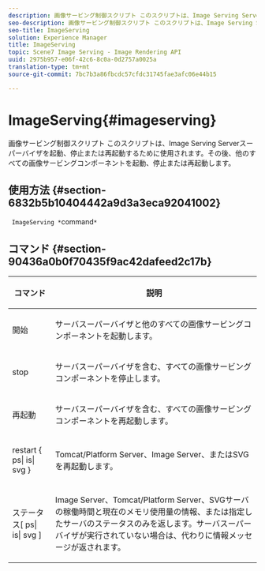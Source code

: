 ```yaml
---
description: 画像サービング制御スクリプト このスクリプトは、Image Serving Serverスーパーバイザを起動、停止または再起動するために使用されます。その後、他のすべての画像サービングコンポーネントを起動、停止または再起動します。
seo-description: 画像サービング制御スクリプト このスクリプトは、Image Serving Serverスーパーバイザを起動、停止または再起動するために使用されます。その後、他のすべての画像サービングコンポーネントを起動、停止または再起動します。
seo-title: ImageServing
solution: Experience Manager
title: ImageServing
topic: Scene7 Image Serving - Image Rendering API
uuid: 2975b957-e06f-42c6-8c0a-0d2757a0025a
translation-type: tm+mt
source-git-commit: 7bc7b3a86fbcdc57cfdc31745fae3afc06e44b15

---
```



# ImageServing{#imageserving}

画像サービング制御スクリプト このスクリプトは、Image Serving Serverスーパーバイザを起動、停止または再起動するために使用されます。その後、他のすべての画像サービングコンポーネントを起動、停止または再起動します。

## 使用方法 {#section-6832b5b10404442a9d3a3eca92041002}

` ImageServing *`command`*`

## コマンド {#section-90436a0b0f70435f9ac42dafeed2c17b}

<table id="table_692C6A043F9747C88929FF20373EC88C"> 
 <thead> 
  <tr> 
   <th colname="col1" class="entry"> <p>コマンド </p> </th> 
   <th colname="col2" class="entry"> <p>説明 </p> </th> 
  </tr> 
 </thead>
 <tbody> 
  <tr> 
   <td colname="col1"> <p> <span class="codeph"> 開始 </span> </p> </td> 
   <td colname="col2"> <p> サーバスーパーバイザと他のすべての画像サービングコンポーネントを起動します。 </p> </td> 
  </tr> 
  <tr> 
   <td colname="col1"> <p> <span class="codeph"> stop </span> </p> </td> 
   <td colname="col2"> <p> サーバスーパーバイザを含む、すべての画像サービングコンポーネントを停止します。 </p> </td> 
  </tr> 
  <tr> 
   <td colname="col1"> <p> <span class="codeph"> 再起動 </span> </p> </td> 
   <td colname="col2"> <p>サーバスーパーバイザを含む、すべての画像サービングコンポーネントを再起動します。 </p> </td> 
  </tr> 
  <tr> 
   <td colname="col1"> <p> <span class="codeph"> restart { ps| is| svg } </span> </p> </td> 
   <td colname="col2"> <p> Tomcat/Platform Server、Image Server、またはSVGを再起動します。 </p> </td> 
  </tr> 
  <tr> 
   <td colname="col1"> <p> <span class="codeph"> ステータス[ ps| is| svg ] </span> </p> </td> 
   <td colname="col2"> <p>Image Server、Tomcat/Platform Server、SVGサーバの稼働時間と現在のメモリ使用量の情報、または指定したサーバのステータスのみを返します。サーバスーパーバイザが実行されていない場合は、代わりに情報メッセージが返されます。 </p> </td> 
  </tr> 
 </tbody> 
</table>


